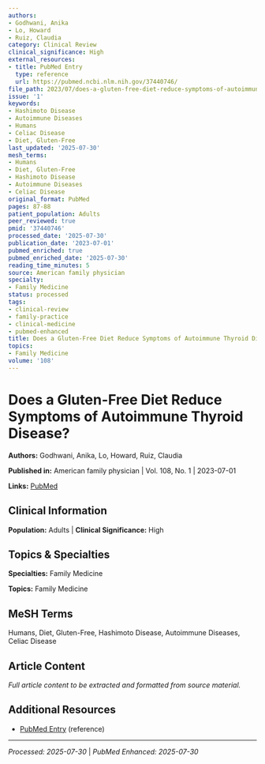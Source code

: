 ```yaml
---
authors:
- Godhwani, Anika
- Lo, Howard
- Ruiz, Claudia
category: Clinical Review
clinical_significance: High
external_resources:
- title: PubMed Entry
  type: reference
  url: https://pubmed.ncbi.nlm.nih.gov/37440746/
file_path: 2023/07/does-a-gluten-free-diet-reduce-symptoms-of-autoimmune-thyroi.md
issue: '1'
keywords:
- Hashimoto Disease
- Autoimmune Diseases
- Humans
- Celiac Disease
- Diet, Gluten-Free
last_updated: '2025-07-30'
mesh_terms:
- Humans
- Diet, Gluten-Free
- Hashimoto Disease
- Autoimmune Diseases
- Celiac Disease
original_format: PubMed
pages: 87-88
patient_population: Adults
peer_reviewed: true
pmid: '37440746'
processed_date: '2025-07-30'
publication_date: '2023-07-01'
pubmed_enriched: true
pubmed_enriched_date: '2025-07-30'
reading_time_minutes: 5
source: American family physician
specialty:
- Family Medicine
status: processed
tags:
- clinical-review
- family-practice
- clinical-medicine
- pubmed-enhanced
title: Does a Gluten-Free Diet Reduce Symptoms of Autoimmune Thyroid Disease?
topics:
- Family Medicine
volume: '108'
---
```


# Does a Gluten-Free Diet Reduce Symptoms of Autoimmune Thyroid Disease?

**Authors:** Godhwani, Anika, Lo, Howard, Ruiz, Claudia

**Published in:** American family physician | Vol. 108, No. 1 | 2023-07-01

**Links:** [PubMed](https://pubmed.ncbi.nlm.nih.gov/37440746/)

## Clinical Information

**Population:** Adults | **Clinical Significance:** High

## Topics & Specialties

**Specialties:** Family Medicine

**Topics:** Family Medicine

## MeSH Terms

Humans, Diet, Gluten-Free, Hashimoto Disease, Autoimmune Diseases, Celiac Disease

## Article Content

*Full article content to be extracted and formatted from source material.*

## Additional Resources

- [PubMed Entry](https://pubmed.ncbi.nlm.nih.gov/37440746/) (reference)

---

*Processed: 2025-07-30* | *PubMed Enhanced: 2025-07-30*
